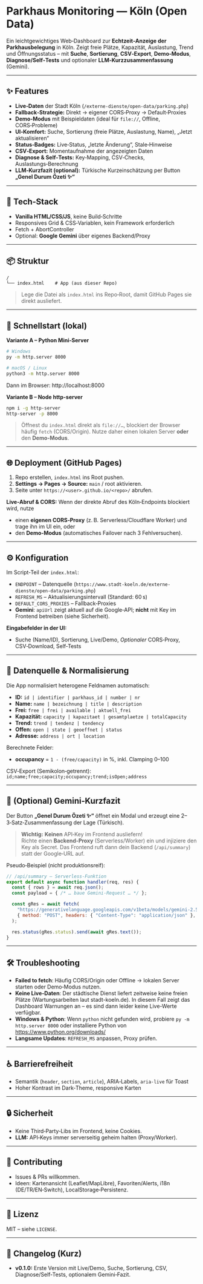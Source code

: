 # Parkhaus Monitoring — Köln (Open Data)

Ein leichtgewichtiges Web‑Dashboard zur **Echtzeit‑Anzeige der Parkhausbelegung** in Köln. 
Zeigt freie Plätze, Kapazität, Auslastung, Trend und Öffnungsstatus – mit **Suche**, **Sortierung**, **CSV‑Export**, **Demo‑Modus**, **Diagnose/Self‑Tests** und optionaler **LLM‑Kurz­zusammenfassung** (Gemini).

---

## ✨ Features

- **Live‑Daten** der Stadt Köln (`/externe-dienste/open-data/parking.php`)
- **Fallback‑Strategie:** Direkt → eigener CORS‑Proxy → Default‑Proxies
- **Demo‑Modus** mit Beispieldaten (ideal für `file://`, Offline, CORS‑Probleme)
- **UI‑Komfort:** Suche, Sortierung (freie Plätze, Auslastung, Name), „Jetzt aktualisieren“
- **Status‑Badges:** Live‑Status, „letzte Änderung“, Stale‑Hinweise
- **CSV‑Export:** Momentaufnahme der angezeigten Daten
- **Diagnose & Self‑Tests:** Key‑Mapping, CSV‑Checks, Auslastungs‑Berechnung
- **LLM‑Kurzfazit (optional):** Türkische Kurz­einschätzung per Button **„Genel Durum Özeti ✨“**

---

## 🧱 Tech‑Stack

- **Vanilla HTML/CSS/JS**, keine Build‑Schritte
- Responsives Grid & CSS‑Variablen, kein Framework erforderlich
- Fetch + AbortController
- Optional: **Google Gemini** über eigenes Backend/Proxy

---

## 📦 Struktur

```
/
└── index.html    # App (aus dieser Repo)
```

> Lege die Datei als `index.html` ins Repo‑Root, damit GitHub Pages sie direkt ausliefert.

---

## 🚀 Schnellstart (lokal)

**Variante A – Python Mini‑Server**
```bash
# Windows
py -m http.server 8000

# macOS / Linux
python3 -m http.server 8000
```
Dann im Browser: http://localhost:8000

**Variante B – Node http-server**
```bash
npm i -g http-server
http-server -p 8000
```

> Öffnest du `index.html` direkt als `file://…`, blockiert der Browser häufig `fetch` (CORS/Origin). 
> Nutze daher einen lokalen Server **oder** den **Demo‑Modus**.

---

## 🌐 Deployment (GitHub Pages)

1. Repo erstellen, `index.html` ins Root pushen.  
2. **Settings → Pages → Source:** `main` / root aktivieren.  
3. Seite unter `https://<user>.github.io/<repo>/` abrufen.

**Live‑Abruf & CORS:** Wenn der direkte Abruf des Köln‑Endpoints blockiert wird, nutze
- einen **eigenen CORS‑Proxy** (z. B. Serverless/Cloudflare Worker) und trage ihn im UI ein, oder
- den **Demo‑Modus** (automatisches Failover nach 3 Fehlversuchen).

---

## ⚙️ Konfiguration

Im Script‑Teil der `index.html`:
- `ENDPOINT` – Datenquelle (`https://www.stadt-koeln.de/externe-dienste/open-data/parking.php`)
- `REFRESH_MS` – Aktualisierungsintervall (Standard: 60 s)
- `DEFAULT_CORS_PROXIES` – Fallback‑Proxies
- **Gemini**: `apiUrl` zeigt aktuell auf die Google‑API; **nicht** mit Key im Frontend betreiben (siehe Sicherheit).

**Eingabefelder in der UI:**
- Suche (Name/ID), Sortierung, Live/Demo, *Optionaler* CORS‑Proxy, CSV‑Download, Self‑Tests

---

## 🔌 Datenquelle & Normalisierung

Die App normalisiert heterogene Feldnamen automatisch:

- **ID:** `id | identifier | parkhaus_id | number | nr`
- **Name:** `name | bezeichnung | title | description`
- **Frei:** `free | frei | available | aktuell_frei`
- **Kapazität:** `capacity | kapazitaet | gesamtplaetze | totalCapacity`
- **Trend:** `trend | tendenz | tendency`
- **Offen:** `open | state | geoeffnet | status`
- **Adresse:** `address | ort | location`

Berechnete Felder:
- **occupancy** = `1 - (free/capacity)` in %, inkl. Clamping 0–100

CSV‑Export (Semikolon‑getrennt): `id;name;free;capacity;occupancy;trend;isOpen;address`

---

## 🤖 (Optional) Gemini‑Kurzfazit

Der Button **„Genel Durum Özeti ✨“** öffnet ein Modal und erzeugt eine 2–3‑Satz‑Zusammenfassung der Lage (Türkisch).

> **Wichtig:** **Keinen** API‑Key im Frontend ausliefern!  
> Richte einen **Backend‑Proxy** (Serverless/Worker) ein und injiziere den Key als Secret. 
> Das Frontend ruft dann dein Backend (`/api/summary`) statt der Google‑URL auf.

Pseudo‑Beispiel (nicht produktionsreif):
```js
// /api/summary – Serverless‑Funktion
export default async function handler(req, res) {
  const { rows } = await req.json();
  const payload = { /* … baue Gemini‑Request … */ };

  const gRes = await fetch(
    "https://generativelanguage.googleapis.com/v1beta/models/gemini-2.5-flash-preview-09-2025:generateContent?key=" + process.env.GEMINI_API_KEY,
    { method: "POST", headers: { "Content-Type": "application/json" }, body: JSON.stringify(payload) }
  );

  res.status(gRes.status).send(await gRes.text());
}
```

---

## 🛠️ Troubleshooting

- **Failed to fetch**: Häufig CORS/Origin oder Offline → lokalen Server starten oder Demo‑Modus nutzen.
- **Keine Live-Daten**: Der städtische Dienst liefert zeitweise keine freien Plätze (Wartungsarbeiten laut stadt-koeln.de). In diesem Fall zeigt das Dashboard Warnungen an – es sind dann leider keine Live-Werte verfügbar.
- **Windows & Python**: Wenn `python` nicht gefunden wird, probiere `py -m http.server 8000` oder installiere Python von https://www.python.org/downloads/
- **Langsame Updates**: `REFRESH_MS` anpassen, Proxy prüfen.

---

## ♿ Barrierefreiheit

- Semantik (`header`, `section`, `article`), ARIA‑Labels, `aria-live` für Toast
- Hoher Kontrast im Dark‑Theme, responsive Karten

---

## 🔒 Sicherheit

- Keine Third‑Party‑Libs im Frontend, keine Cookies.
- **LLM:** API‑Keys immer serverseitig geheim halten (Proxy/Worker).

---

## 🤝 Contributing

- Issues & PRs willkommen.
- Ideen: Kartenansicht (Leaflet/MapLibre), Favoriten/Alerts, i18n (DE/TR/EN‑Switch), LocalStorage‑Persistenz.

---

## 📄 Lizenz

MIT – siehe `LICENSE`.

---

## 📝 Changelog (Kurz)

- **v0.1.0:** Erste Version mit Live/Demo, Suche, Sortierung, CSV, Diagnose/Self‑Tests, optionalem Gemini‑Fazit.
